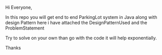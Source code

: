 Hi Everyone,

In this repo you will get end to end ParkingLot system in Java along with design Pattern here i have attached the DesignPatternUsed and the ProblemStatement 

Try to solve on your own than go with the code it will help exponentially.

Thanks
